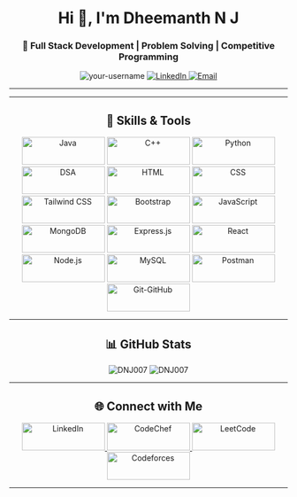 <h1 align="center">Hi 👋, I'm Dheemanth N J</h1>
<h3 align="center">🚀 Full Stack Development | Problem Solving | Competitive Programming </h3>

<p align="center">
  <img src="https://komarev.com/ghpvc/?username=DNJ007&label=Profile%20Views&color=0e75b6&style=flat" alt="your-username" />
  <a href="https://linkedin.com/in/dheemanth_nj" target="_blank">
    <img src="https://img.shields.io/badge/-LinkedIn-blue?style=flat&logo=Linkedin&logoColor=white" alt="LinkedIn" />
  </a>
<!--   <a href="https://your-portfolio-link" target="_blank">
    <img src="https://img.shields.io/badge/Portfolio-%23000000.svg?style=flat&logo=firefox&logoColor=#FF7139" alt="Portfolio" />
  </a> -->
  <a href="mailto:011vpu2dheemanthnj@gmail.com" target="_blank">
    <img src="https://img.shields.io/badge/Email-D14836?style=flat&logo=gmail&logoColor=white" alt="Email" />
  </a>
</p>

---
<!--
### 🏆 Competitive Programming
- 🔥 **LeetCode** (Rating: 1573)
- 🌟 **Codeforces** (Rating: 1300)
- ⭐ **CodeChef 1⭐** (Rating: 1315)
-->
---

<h2 align="center">🚀 Skills & Tools </h2>
<p align="center">
  <img src="https://img.shields.io/badge/Java-007396?style=for-the-badge&logo=java&logoColor=white" alt="Java" width="150" height="50" />
  <img src="https://img.shields.io/badge/C++-00599C?style=for-the-badge&logo=cplusplus&logoColor=white" alt="C++" width="150" height="50" />
  <img src="https://img.shields.io/badge/Python-3776AB?style=for-the-badge&logo=python&logoColor=white" alt="Python" width="150" height="50" />
  <img src="https://img.shields.io/badge/DSA-00B4CC?style=for-the-badge&logo=algorithm&logoColor=white" alt="DSA" width="150" height="50" />
  <img src="https://img.shields.io/badge/HTML-E34F26?style=for-the-badge&logo=html5&logoColor=white" alt="HTML" width="150" height="50" />
  <img src="https://img.shields.io/badge/CSS-1572B6?style=for-the-badge&logo=css3&logoColor=white" alt="CSS" width="150" height="50" />
  <img src="https://img.shields.io/badge/Tailwind%20CSS-38B2AC?style=for-the-badge&logo=tailwind-css&logoColor=white" alt="Tailwind CSS" width="150" height="50" />
  <img src="https://img.shields.io/badge/Bootstrap-7952B3?style=for-the-badge&logo=bootstrap&logoColor=white" alt="Bootstrap" width="150" height="50" />
  <img src="https://img.shields.io/badge/JavaScript-F7DF1E?style=for-the-badge&logo=javascript&logoColor=black" alt="JavaScript" width="150" height="50" />
  <img src="https://img.shields.io/badge/MongoDB-47A248?style=for-the-badge&logo=mongodb&logoColor=white" alt="MongoDB" width="150" height="50" />
  <img src="https://img.shields.io/badge/Express.js-000000?style=for-the-badge&logo=express&logoColor=white" alt="Express.js" width="150" height="50" />
  <img src="https://img.shields.io/badge/React-61DAFB?style=for-the-badge&logo=react&logoColor=black" alt="React" width="150" height="50" />
  <img src="https://img.shields.io/badge/Node.js-339933?style=for-the-badge&logo=nodedotjs&logoColor=white" alt="Node.js" width="150" height="50" />
  <img src="https://img.shields.io/badge/MySQL-00618A?style=for-the-badge&logo=mysql&logoColor=white" alt="MySQL" width="150" height="50" />
  <img src="https://img.shields.io/badge/Postman-FF6C37?style=for-the-badge&logo=postman&logoColor=white" alt="Postman" width="150" height="50" />
  <img src="https://img.shields.io/badge/Git-GitHub-181717?style=for-the-badge&logo=git&logoColor=white" alt="Git-GitHub" width="150" height="50" />
</p>

---

<h2 align="center">📊 GitHub Stats</h2>
<p align="center">
  <img src="https://github-readme-stats.vercel.app/api?username=DNJ007&show_icons=true&locale=en" alt="DNJ007" />
  <img src="https://github-readme-stats.vercel.app/api/top-langs?username=DNJ007&show_icons=true&locale=en&layout=compact" alt="DNJ007" />
</p>


---

<h2 align="center">🌐 Connect with Me</h2>
<p align="center">
  <a href="https://linkedin.com/in/dheemanth-nj" target="_blank">
    <img src="https://img.shields.io/badge/-LinkedIn-blue?style=flat&logo=Linkedin&logoColor=white" alt="LinkedIn" width="150" height="50" />
  </a>
  <a href="https://www.codechef.com/users/dnj007" target="_blank">
    <img src="https://img.shields.io/badge/CodeChef-5B4638?style=flat&logo=codechef&logoColor=white" alt="CodeChef" width="150" height="50" />
  </a>
  <a href="https://leetcode.com/u/dnj007" target="_blank">
    <img src="https://img.shields.io/badge/LeetCode-FFA116?style=flat&logo=leetcode&logoColor=black" alt="LeetCode" width="150" height="50" />
  </a>
  <a href="https://codeforces.com/profile/DNJ007" target="_blank">
    <img src="https://img.shields.io/badge/Codeforces-1F8ACB?style=flat&logo=codeforces&logoColor=white" alt="Codeforces" width="150" height="50" />
  </a>
</p>

---

